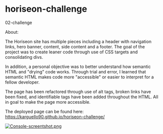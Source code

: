# horiseon-challenge
02-challenge

About:

The Horiseon site has multiple pieces including a header with navigation links, hero banner, content, side content and a footer.
The goal of the project was to create leaner code through use of CSS targets and consolidating divs.

In addition, a personal objective was to better understand how semantic HTML and "drying" code works.
Through trial and error, I learned that semantic HTML makes code more "accessible" or easier to interpret for a fellow developer.

The page has been refactored through use of alt tags, broken links have been fixed, and identifiable tags have been added throughout the HTML.
All in goal to make the page more accessible.

The deployed page can be found here: https://karguello90.github.io/horiseon-challenge/

[![Console-screentshot.png](https://i.postimg.cc/W4DQf4Qh/Console-screentshot.png)](https://postimg.cc/KK2q1mc2)
